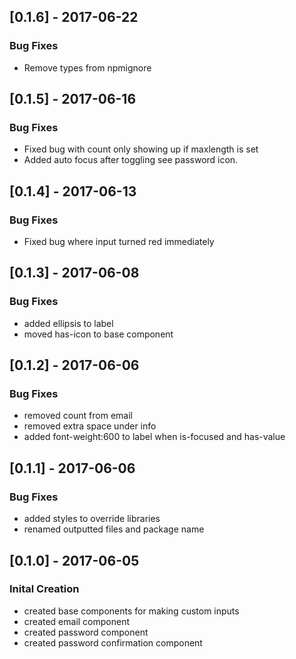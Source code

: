 ## [0.1.6] - 2017-06-22
### Bug Fixes
- Remove types from npmignore

## [0.1.5] - 2017-06-16
### Bug Fixes
- Fixed bug with count only showing up if maxlength is set
- Added auto focus after toggling see password icon.

## [0.1.4] - 2017-06-13
### Bug Fixes
- Fixed bug where input turned red immediately

## [0.1.3] - 2017-06-08
### Bug Fixes
- added ellipsis to label
- moved has-icon to base component

## [0.1.2] - 2017-06-06
### Bug Fixes
- removed count from email
- removed extra space under info
- added font-weight:600 to label when is-focused and has-value

## [0.1.1] - 2017-06-06
### Bug Fixes
- added styles to override libraries
- renamed outputted files and package name

## [0.1.0] - 2017-06-05
### Inital Creation
- created base components for making custom inputs
- created email component
- created password component
- created password confirmation component